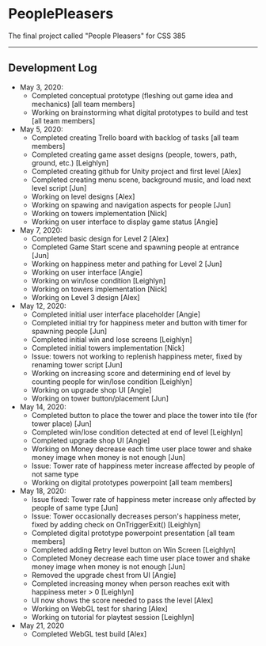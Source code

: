  # PeoplePleasers
The final project called "People Pleasers" for CSS 385

----------------------------
Development Log
----------------------------
- May 3, 2020:
  - Completed conceptual prototype (fleshing out game idea and mechanics) [all team members]
  - Working on brainstorming what digital prototypes to build and test [all team members]
- May 5, 2020:
  - Completed creating Trello board with backlog of tasks [all team members]
  - Completed creating game asset designs (people, towers, path, ground, etc.) [Leighlyn]
  - Completed creating github for Unity project and first level [Alex]
  - Completed creating menu scene, background music, and load next level script [Jun]
  - Working on level designs [Alex]
  - Working on spawing and navigation aspects for people [Jun]
  - Working on towers implementation [Nick]
  - Working on user interface to display game status [Angie]
- May 7, 2020:
  - Completed basic design for Level 2 [Alex]
  - Completed Game Start scene and spawning people at entrance [Jun]
  - Working on happiness meter and pathing for Level 2 [Jun]
  - Working on user interface [Angie]
  - Working on win/lose condition [Leighlyn]
  - Working on towers implementation [Nick]
  - Working on Level 3 design [Alex]
- May 12, 2020:
  - Completed initial user interface placeholder [Angie]
  - Completed initial try for happiness meter and button with timer for spawning people [Jun]
  - Completed initial win and lose screens [Leighlyn]
  - Completed initial towers implementation [Nick]
  - Issue: towers not working to replenish happiness meter, fixed by renaming tower script [Jun]
  - Working on increasing score and determining end of level by counting people for win/lose condition [Leighlyn]
  - Working on upgrade shop UI [Angie]
  - Working on tower button/placement [Jun]
- May 14, 2020:
  - Completed button to place the tower and place the tower into tile (for tower place) [Jun]
  - Completed win/lose condition detected at end of level [Leighlyn]
  - Completed upgrade shop UI [Angie]
  - Working on Money decrease each time user place tower and shake money image when money is not enough [Jun]
  - Issue: Tower rate of happiness meter increase affected by people of not same type
  - Working on digital prototypes powerpoint [all team members]
- May 18, 2020:
  - Issue fixed: Tower rate of happiness meter increase only affected by people of same type [Jun]
  - Issue: Tower occasionally decreases person's happiness meter, fixed by adding check on OnTriggerExit() [Leighlyn]
  - Completed digital prototype powerpoint presentation [all team members]
  - Completed adding Retry level button on Win Screen [Leighlyn]
  - Completed Money decrease each time user place tower and shake money image when money is not enough [Jun]
  - Removed the upgrade chest from UI [Angie]
  - Completed increasing money when person reaches exit with happiness meter > 0 [Leighlyn]
  - UI now shows the score needed to pass the level [Alex]
  - Working on WebGL test for sharing [Alex]
  - Working on tutorial for playtest session [Leighlyn]
- May 21, 2020
  - Completed WebGL test build [Alex]
  
